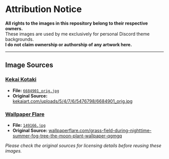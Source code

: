 # Attribution Notice
**All rights to the images in this repository belong to their respective owners.**  
These images are used by me exclusively for personal Discord theme backgrounds.  
**I do not claim ownership or authorship of any artwork here.**

---

## Image Sources

### [Kekai Kotaki](http://www.kekaiart.com)
- **File:** [`6684901_orig.jpg`](https://github.com/Lucifer-Abyssal/My-Images-for-Aluicord-Backrounds/blob/main/6684901_orig.jpg)  
- **Original Source:** [kekaiart.com/uploads/5/4/7/6/5476798/6684901_orig.jpg](http://www.kekaiart.com/uploads/5/4/7/6/5476798/6684901_orig.jpg)

### [Wallpaper Flare](https://www.wallpaperflare.com/)
- **File:** [`149166.jpg`](https://github.com/Lucifer-Abyssal/My-Images-for-Aluicord-Backrounds/blob/main/149166.jpg)  
- **Original Source:** [wallpaperflare.com/grass-field-during-nighttime-summer-fog-tree-the-moon-plant-wallpaper-qgmgq](https://www.wallpaperflare.com/grass-field-during-nighttime-summer-fog-tree-the-moon-plant-wallpaper-qgmgq)

*Please check the original sources for licensing details before reusing these images.*
